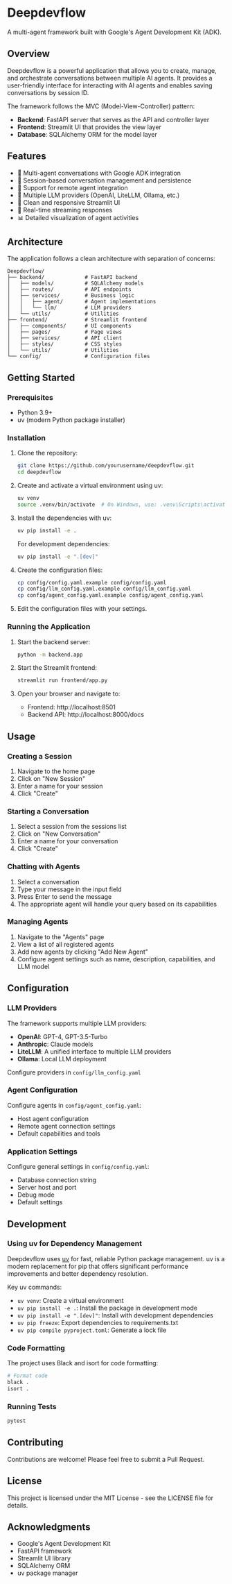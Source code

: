 # Deepdevflow

A multi-agent framework built with Google's Agent Development Kit (ADK).

## Overview

Deepdevflow is a powerful application that allows you to create, manage, and orchestrate conversations between multiple AI agents. It provides a user-friendly interface for interacting with AI agents and enables saving conversations by session ID.

The framework follows the MVC (Model-View-Controller) pattern:
- **Backend**: FastAPI server that serves as the API and controller layer
- **Frontend**: Streamlit UI that provides the view layer
- **Database**: SQLAlchemy ORM for the model layer

## Features

- 🤖 Multi-agent conversations with Google ADK integration
- 💾 Session-based conversation management and persistence
- 🔌 Support for remote agent integration
- 🧠 Multiple LLM providers (OpenAI, LiteLLM, Ollama, etc.)
- 🎨 Clean and responsive Streamlit UI
- 🔄 Real-time streaming responses
- 📊 Detailed visualization of agent activities

## Architecture

The application follows a clean architecture with separation of concerns:

```
Deepdevflow/
├── backend/             # FastAPI backend
│   ├── models/          # SQLAlchemy models
│   ├── routes/          # API endpoints
│   ├── services/        # Business logic
│   │   ├── agent/       # Agent implementations
│   │   └── llm/         # LLM providers
│   └── utils/           # Utilities
├── frontend/            # Streamlit frontend
│   ├── components/      # UI components
│   ├── pages/           # Page views
│   ├── services/        # API client
│   ├── styles/          # CSS styles
│   └── utils/           # Utilities
└── config/              # Configuration files
```

## Getting Started

### Prerequisites

- Python 3.9+
- uv (modern Python package installer)

### Installation

1. Clone the repository:
   ```bash
   git clone https://github.com/yourusername/deepdevflow.git
   cd deepdevflow
   ```

2. Create and activate a virtual environment using uv:
   ```bash
   uv venv
   source .venv/bin/activate  # On Windows, use: .venv\Scripts\activate
   ```

3. Install the dependencies with uv:
   ```bash
   uv pip install -e .
   ```

   For development dependencies:
   ```bash
   uv pip install -e ".[dev]"
   ```

4. Create the configuration files:
   ```bash
   cp config/config.yaml.example config/config.yaml
   cp config/llm_config.yaml.example config/llm_config.yaml
   cp config/agent_config.yaml.example config/agent_config.yaml
   ```

5. Edit the configuration files with your settings.

### Running the Application

1. Start the backend server:
   ```bash
   python -m backend.app
   ```

2. Start the Streamlit frontend:
   ```bash
   streamlit run frontend/app.py
   ```

3. Open your browser and navigate to:
   - Frontend: http://localhost:8501
   - Backend API: http://localhost:8000/docs

## Usage

### Creating a Session

1. Navigate to the home page
2. Click on "New Session"
3. Enter a name for your session
4. Click "Create"

### Starting a Conversation

1. Select a session from the sessions list
2. Click on "New Conversation"
3. Enter a name for your conversation
4. Click "Create"

### Chatting with Agents

1. Select a conversation
2. Type your message in the input field
3. Press Enter to send the message
4. The appropriate agent will handle your query based on its capabilities

### Managing Agents

1. Navigate to the "Agents" page
2. View a list of all registered agents
3. Add new agents by clicking "Add New Agent"
4. Configure agent settings such as name, description, capabilities, and LLM model

## Configuration

### LLM Providers

The framework supports multiple LLM providers:

- **OpenAI**: GPT-4, GPT-3.5-Turbo
- **Anthropic**: Claude models
- **LiteLLM**: A unified interface to multiple LLM providers
- **Ollama**: Local LLM deployment

Configure providers in `config/llm_config.yaml`

### Agent Configuration

Configure agents in `config/agent_config.yaml`:

- Host agent configuration
- Remote agent connection settings
- Default capabilities and tools

### Application Settings

Configure general settings in `config/config.yaml`:

- Database connection string
- Server host and port
- Debug mode
- Default settings

## Development

### Using uv for Dependency Management

Deepdevflow uses [uv](https://github.com/astral-sh/uv) for fast, reliable Python package management. uv is a modern replacement for pip that offers significant performance improvements and better dependency resolution.

Key uv commands:
- `uv venv`: Create a virtual environment
- `uv pip install -e .`: Install the package in development mode
- `uv pip install -e ".[dev]"`: Install with development dependencies
- `uv pip freeze`: Export dependencies to requirements.txt
- `uv pip compile pyproject.toml`: Generate a lock file

### Code Formatting

The project uses Black and isort for code formatting:

```bash
# Format code
black .
isort .
```

### Running Tests

```bash
pytest
```

## Contributing

Contributions are welcome! Please feel free to submit a Pull Request.

## License

This project is licensed under the MIT License - see the LICENSE file for details.

## Acknowledgments

- Google's Agent Development Kit
- FastAPI framework
- Streamlit UI library
- SQLAlchemy ORM
- uv package manager
